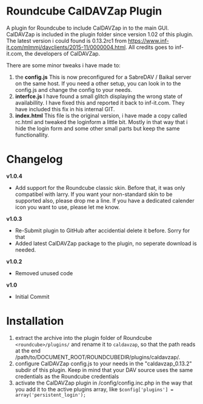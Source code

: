 # Roundcube CalDAVZap Plugin
A plugin for Roundcube to include CalDAVZap in to the main GUI. CalDAVZap is included in the plugin folder since version 1.02 of this plugin. The latest version i could found is 0.13.2rc1 from https://www.inf-it.com/mlmmj/davclients/2015-11/0000004.html. All credits goes to inf-it.com, the developers of CalDAVZap.

There are some minor tweaks i have made to: 
1. the **config.js** This is now preconfigured for a SabreDAV / Baikal server on the same host. If you need a other setup, you can look in to the config.js and change the config to your needs.
2. **interfce.js** I have found a small glitch displaying the wrong state of availabillity. I have fixed this and reported it back to inf-it.com. They have included this fix in his internal GIT.
3. **index.html** This file is the original version, i have made a copy called rc.html and tweaked the loginform a little bit. Mostly in that way that i hide the login form and some other small parts but keep the same functionallity.

# Changelog
**v1.0.4**
  - Add support for the Roundcube classic skin. Before that, it was only compatibel with larry. If you want your non-standard skin to be supported also, please drop me a line. If you have a dedicated calender icon you want to use, please let me know.

**v1.0.3**
  - Re-Submit plugin to GitHub after accidential delete it before. Sorry for that
  - Added latest CalDAVZap package to the plugin, no seperate download is needed.

**v1.0.2**
- Removed unused code

**v1.0**
- Initial Commit

# Installation
1. extract the archive into the plugin folder of Roundcube `<roundcube>/plugins/` and rename it to `caldavzap`, so that the path reads at the end /path/to/DOCUMENT_ROOT/ROUNDCUBEDIR/plugins/caldavzap/.
2. configure CalDAVZap config.js to your needs in the "caldavzap_0.13.2" subdir of this plugin. Keep in mind that your DAV source uses the same credentials as the Roundcube credentials
3. activate the CalDAVZap plugin in <roundcube>/config/config.inc.php in the way that you add it to the active plugins array, like `$config['plugins'] = array('persistent_login');`

